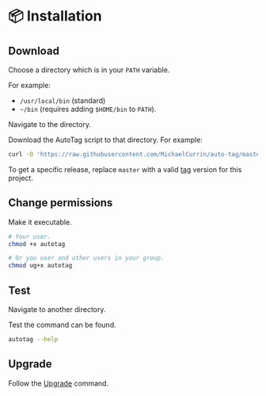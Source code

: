 # 📦 Installation


## Download

Choose a directory which is in your `PATH` variable.

For example:

- `/usr/local/bin` (standard)
- `~/bin` (requires adding `$HOME/bin` to `PATH`).

Navigate to the directory.

Download the AutoTag script to that directory. For example:

```sh
curl -O 'https://raw.githubusercontent.com/MichaelCurrin/auto-tag/master/autotag'
```

To get a specific release, replace `master` with a valid [tag](https://github.com/MichaelCurrin/auto-tag/tags) version for this project.


## Change permissions

Make it executable.

```sh
# Your user.
chmod +x autotag

# Or you user and other users in your group.
chmod ug+x autotag
```

## Test

Navigate to another directory.

Test the command can be found.

```sh
autotag --help
```


## Upgrade

Follow the [Upgrade](upgrade) command.
